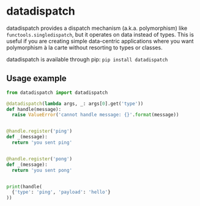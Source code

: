 # datadispatch

datadispatch provides a dispatch mechanism (a.k.a. polymorphism) like `functools.singledispatch`, but it operates on data instead of types. This is useful if you are creating simple data-centric applications where you want polymorphism à la carte without resorting to types or classes.

datadispatch is available through pip: `pip install datadispatch`

## Usage example

```python
from datadispatch import datadispatch

@datadispatch(lambda args, _: args[0].get('type'))
def handle(message):
  raise ValueError('cannot handle message: {}'.format(message))


@handle.register('ping')
def _(message):
  return 'you sent ping'


@handle.register('pong')
def _(message):
  return 'you sent pong'


print(handle(
  {'type': 'ping', 'payload': 'hello'}
))
```
